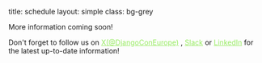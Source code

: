 title: schedule
layout: simple
class: bg-grey

More information coming soon!

Don't forget to follow us on <a target="_blank" href="https://twitter.com/DjangoConEurope" style="color:#97EB61;">X(@DjangoConEurope)</a> , <a target="_blank" href="https://join.slack.com/t/djangoconeurope/shared_invite/zt-2k5nh67xv-MjbZzLZ100br1Hhb~aG1Jg" style="color:#97EB61;">Slack</a> or <a target="_blank" href="https://www.linkedin.com/company/djangocon-europe/" style="color:#97EB61;"> LinkedIn</a> for the latest up-to-date information!
